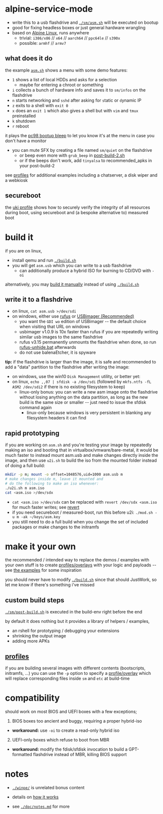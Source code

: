 # alpine-service-mode

* write this to a usb flashdrive and [`./sm/asm.sh`](./sm/asm.sh) will be executed on bootup
* good for fixing headless boxes or just general hardware wrangling
* based on [Alpine Linux](https://alpinelinux.org/), runs anywhere
  * trivial: `i386/x86` // `x64` // `aarch64` // `ppc64le` // `s390x`
  * possible: `armhf` // `armv7`


## what does it do

the example [`asm.sh`](./sm/asm.sh) shows a menu with some demo features:

* `1` shows a list of local HDDs and asks for a selection
  * maybe for entering a chroot or something
* `i` collects a bunch of hardware info and saves it to `sm/infos` on the flashdrive
* `n` starts networking and `sshd` after asking for `s`tatic or `d`ynamic IP
* `z` exits to a shell with `exit 0`
* `x` does an `exit 1` which also gives a shell but with `vim` and `tmux` preinstalled
* `k` shutdown
* `r` reboot

it plays the [pc98 bootup bleep](https://www.youtube.com/watch?v=9qof0qye1ao#t=6m28s) to let you know it's at the menu in case you don't have a monitor

* you can mute SFX by creating a file named `sm/quiet` on the flashdrive
  * or beep even more with `grub_beep` in [post-build-2.sh](https://github.com/9001/asm/blob/hovudstraum/p/big/sm/post-build-2.sh)
  * or if the beeps don't work, add `tinyalsa` to recommended_apks in your post-build-2

see [profiles](./p/) for additional examples including a chatserver, a disk wiper and a webkiosk


## secureboot

the [uki profile](./p/uki/) shows how to securely verify the integrity of all resources during boot, using secureboot and (a bespoke alternative to) measured boot


# build it

if you are on linux,
* install qemu and run [`./build.sh`](./build.sh)
* you will get `asm.usb` which you can write to a usb flashdrive
  * can additionally produce a hybrid ISO for burning to CD/DVD with `-oi`

alternatively, you may [build it manually](./doc/manual-build.md) instead of using [`./build.sh`](./build.sh)


## write it to a flashdrive

* on linux, `cat asm.usb >/dev/sdi`
* on windows, either use [rufus](https://github.com/pbatard/rufus/releases/) or [USBimager (Recommended)](https://bztsrc.gitlab.io/usbimager/)
  * you want the `GDI wo` edition of USBimager -- the default choice when visiting that URL on windows
  * usbimager v1.0.9 is 10x faster than rufus if you are repeatedly writing similar usb images to the same flashdrive
  * rufus v3.15 permanently unmounts the flashdrive when done, so run [rufus-unhide.bat](./doc/rufus-unhide.bat) afterwards
  * do not use balenaEtcher, it is spyware

**tip:** if the flashdrive is larger than the image, it is safe and recommended to add a "data" partition to the flashdrive after writing the image:
* on windows, use the win10 `Disk Management` utility, or better yet:
* on linux, `echo ,,07 | sfdisk -a /dev/sdi` (followed by `mkfs.ntfs -fL ASM2 /dev/sdi2` if there is no existing filesystem to keep)
  * linux-only bonus: you can write a new asm image onto the flashdrive without losing anything on the data partition, as long as the new build is the same size or smaller -- just need to issue the sfdisk command again
    * linux-only because windows is very persistent in blanking any filesystem headers it can find


## rapid prototyping

if you are working on `asm.sh` and you're testing your image by repeatedly making an iso and booting that in virtualbox/vmware/bare-metal, it would be much faster to instead mount asm.usb and make changes directly inside the image, and then use `u2i.sh` to build the iso from the mounted folder instead of doing a full build:

```bash
mkdir -p m; mount -o offset=1048576,uid=1000 asm.usb m
# make changes inside m, leave it mounted and
# do the following to make an iso whenever:
./u2i.sh m asm.iso
cat <asm.iso >/dev/sdx
```

* `cat <asm.iso >/dev/sdx` can be replaced with `revert /dev/sdx <asm.iso` for much faster writes; see [revert](https://github.com/9001/usr-local-bin/blob/master/revert)
* if you need secureboot / measured-boot, run this before u2i: `./mod.sh -u m -ak ~/keys/asm.key`
* you still need to do a full build when you change the set of included packages or make changes to the initramfs


# make it your own

the recommended / intended way to replace the demos / examples with your own stuff is to create [profiles/overlays](#profiles) with your logic and payloads -- see [the examples](./p/) for some inspiration

you should never have to modify [`./build.sh`](./build.sh) since that should JustWork, so let me know if there's something i've missed


## custom build steps

[`./sm/post-build.sh`](./sm/post-build.sh) is executed in the build-env right before the end

by default it does nothing but it provides a library of helpers / examples,
* an rshell for prototyping / debugging your extensions
* shrinking the output image
* adding more APKs


## [profiles](./p/)

if you are building several images with different contents (bootscripts, initramfs, ...) you can use the `-p` option to specify a [profile/overlay](./p/) which will replace corresponding files inside `sm` and `etc` at build-time


# compatibility

should work on most BIOS and UEFI boxes with a few exceptions;

1. BIOS boxes too ancient and buggy, requiring a proper hybrid-iso
  * **workaround:** use `-oi` to create a read-only hybrid iso

2. UEFI-only boxes which refuse to boot from MBR
  * **workaround:** modify the fdisk/sfdisk invocation to build a GPT-formatted flashdrive instead of MBR, killing BIOS support


# notes

* [`./winpe/`](./winpe/) is unrelated bonus content

* details on [how it works](./doc/how-it-works.md)

* see [`./doc/notes.md`](./doc/notes.md) for more
